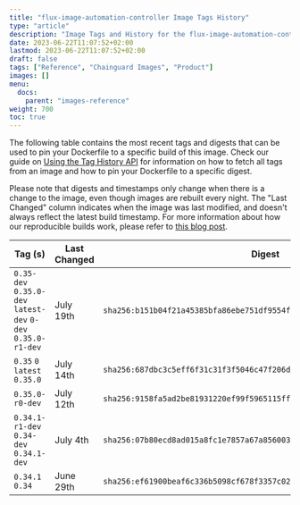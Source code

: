 ```yaml
---
title: "flux-image-automation-controller Image Tags History"
type: "article"
description: "Image Tags and History for the flux-image-automation-controller Chainguard Image"
date: 2023-06-22T11:07:52+02:00
lastmod: 2023-06-22T11:07:52+02:00
draft: false
tags: ["Reference", "Chainguard Images", "Product"]
images: []
menu:
  docs:
    parent: "images-reference"
weight: 700
toc: true
---
```


The following table contains the most recent tags and digests that can be used to pin your Dockerfile to a specific build of this image. Check our guide on [Using the Tag History API](/chainguard/chainguard-images/using-the-tag-history-api/) for information on how to fetch all tags from an image and how to pin your Dockerfile to a specific digest.

Please note that digests and timestamps only change when there is a change to the image, even though images are rebuilt every night. The "Last Changed" column indicates when the image was last modified, and doesn't always reflect the latest build timestamp. For more information about how our reproducible builds work, please refer to [this blog post](https://www.chainguard.dev/unchained/reproducing-chainguards-reproducible-image-builds).

| Tag (s)                                                       | Last Changed | Digest                                                                    |
|---------------------------------------------------------------|--------------|---------------------------------------------------------------------------|
|  `0.35-dev` `0.35.0-dev` `latest-dev` `0-dev` `0.35.0-r1-dev` | July 19th    | `sha256:b151b04f21a45385bfa86ebe751df9554f5052b48597d874259f411b15ede06d` |
|  `0.35` `0` `latest` `0.35.0`                                 | July 14th    | `sha256:687dbc3c5eff6f31c31f3f5046c47f206d1e19096faeaa3bbc55a133a05d497b` |
|  `0.35.0-r0-dev`                                              | July 12th    | `sha256:9158fa5ad2be81931220ef99f5965115ff8f7fc0928b10f7b5d00e5c0fe1682e` |
|  `0.34.1-r1-dev` `0.34-dev` `0.34.1-dev`                      | July 4th     | `sha256:07b80ecd8ad015a8fc1e7857a67a8560033dd6fc33504404ba01576e0c6c545c` |
|  `0.34.1` `0.34`                                              | June 29th    | `sha256:ef61900beaf6c336b5098cf678f3357c029ed248fba9488bd467c214fa82d54b` |
